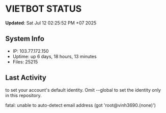 # VIETBOT STATUS
**Updated**: Sat Jul 12 02:25:52 PM +07 2025

## System Info
- IP: 103.77.172.150
- Uptime: up 6 days, 18 hours, 13 minutes
- Files: 25215

## Last Activity

to set your account's default identity.
Omit --global to set the identity only in this repository.

fatal: unable to auto-detect email address (got 'root@vinh3690.(none)')
